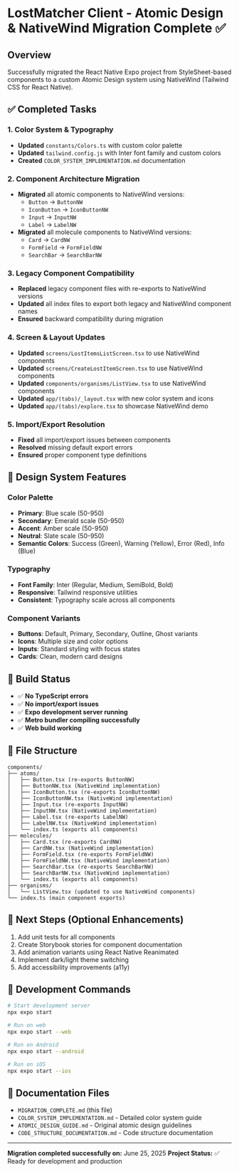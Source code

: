 # LostMatcher Client - Atomic Design & NativeWind Migration Complete ✅

## Overview

Successfully migrated the React Native Expo project from StyleSheet-based components to a custom Atomic Design system using NativeWind (Tailwind CSS for React Native).

## ✅ Completed Tasks

### 1. Color System & Typography

-   **Updated** `constants/Colors.ts` with custom color palette
-   **Updated** `tailwind.config.js` with Inter font family and custom colors
-   **Created** `COLOR_SYSTEM_IMPLEMENTATION.md` documentation

### 2. Component Architecture Migration

-   **Migrated** all atomic components to NativeWind versions:
    -   `Button` → `ButtonNW`
    -   `IconButton` → `IconButtonNW`
    -   `Input` → `InputNW`
    -   `Label` → `LabelNW`
-   **Migrated** all molecule components to NativeWind versions:
    -   `Card` → `CardNW`
    -   `FormField` → `FormFieldNW`
    -   `SearchBar` → `SearchBarNW`

### 3. Legacy Component Compatibility

-   **Replaced** legacy component files with re-exports to NativeWind versions
-   **Updated** all index files to export both legacy and NativeWind component names
-   **Ensured** backward compatibility during migration

### 4. Screen & Layout Updates

-   **Updated** `screens/LostItemsListScreen.tsx` to use NativeWind components
-   **Updated** `screens/CreateLostItemScreen.tsx` to use NativeWind components
-   **Updated** `components/organisms/ListView.tsx` to use NativeWind components
-   **Updated** `app/(tabs)/_layout.tsx` with new color system and icons
-   **Updated** `app/(tabs)/explore.tsx` to showcase NativeWind demo

### 5. Import/Export Resolution

-   **Fixed** all import/export issues between components
-   **Resolved** missing default export errors
-   **Ensured** proper component type definitions

## 🎨 Design System Features

### Color Palette

-   **Primary**: Blue scale (50-950)
-   **Secondary**: Emerald scale (50-950)
-   **Accent**: Amber scale (50-950)
-   **Neutral**: Slate scale (50-950)
-   **Semantic Colors**: Success (Green), Warning (Yellow), Error (Red), Info (Blue)

### Typography

-   **Font Family**: Inter (Regular, Medium, SemiBold, Bold)
-   **Responsive**: Tailwind responsive utilities
-   **Consistent**: Typography scale across all components

### Component Variants

-   **Buttons**: Default, Primary, Secondary, Outline, Ghost variants
-   **Icons**: Multiple size and color options
-   **Inputs**: Standard styling with focus states
-   **Cards**: Clean, modern card designs

## 🚀 Build Status

-   ✅ **No TypeScript errors**
-   ✅ **No import/export issues**
-   ✅ **Expo development server running**
-   ✅ **Metro bundler compiling successfully**
-   ✅ **Web build working**

## 📁 File Structure

```
components/
├── atoms/
│   ├── Button.tsx (re-exports ButtonNW)
│   ├── ButtonNW.tsx (NativeWind implementation)
│   ├── IconButton.tsx (re-exports IconButtonNW)
│   ├── IconButtonNW.tsx (NativeWind implementation)
│   ├── Input.tsx (re-exports InputNW)
│   ├── InputNW.tsx (NativeWind implementation)
│   ├── Label.tsx (re-exports LabelNW)
│   ├── LabelNW.tsx (NativeWind implementation)
│   └── index.ts (exports all components)
├── molecules/
│   ├── Card.tsx (re-exports CardNW)
│   ├── CardNW.tsx (NativeWind implementation)
│   ├── FormField.tsx (re-exports FormFieldNW)
│   ├── FormFieldNW.tsx (NativeWind implementation)
│   ├── SearchBar.tsx (re-exports SearchBarNW)
│   ├── SearchBarNW.tsx (NativeWind implementation)
│   └── index.ts (exports all components)
├── organisms/
│   └── ListView.tsx (updated to use NativeWind components)
└── index.ts (main component exports)
```

## 🎯 Next Steps (Optional Enhancements)

1. Add unit tests for all components
2. Create Storybook stories for component documentation
3. Add animation variants using React Native Reanimated
4. Implement dark/light theme switching
5. Add accessibility improvements (a11y)

## 🔧 Development Commands

```bash
# Start development server
npx expo start

# Run on web
npx expo start --web

# Run on Android
npx expo start --android

# Run on iOS
npx expo start --ios
```

## 📝 Documentation Files

-   `MIGRATION_COMPLETE.md` (this file)
-   `COLOR_SYSTEM_IMPLEMENTATION.md` - Detailed color system guide
-   `ATOMIC_DESIGN_GUIDE.md` - Original atomic design guidelines
-   `CODE_STRUCTURE_DOCUMENTATION.md` - Code structure documentation

---

**Migration completed successfully on:** June 25, 2025
**Project Status:** ✅ Ready for development and production
